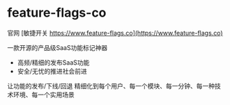 # feature-flags-co

官网 [敏捷开关 https://www.feature-flags.co](https://www.feature-flags.co)

一款开源的产品级SaaS功能标记神器

- 高频/精细的发布SaaS功能
- 安全/无忧的推进社会前进

让功能的发布/下线/回退 精细化到每个用户、每一个模块、每一分钟、每一种技术环境、每一个实用场景


